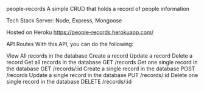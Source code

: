 people-records
A simple CRUD that holds a record of people information

Tech Stack
Server: Node, Express, Mongoose

Hosted on Heroku
https://people-records.herokuapp.com/

API Routes
With this API, you can do the following:

View All records in the database
Create a record
Update a record
Delete a record
Get all records in the database
  GET /records
Get one single record in the database
  GET /records/:id
Create a single record in the database
  POST /records
Update a single record in the database
  PUT /records/:id
Delete one single record in the database
  DELETE /records/:id